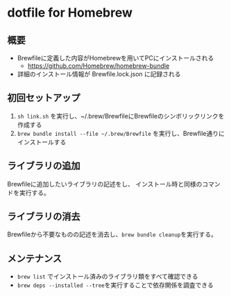 # dotfile for Homebrew

## 概要

- Brewfileに定義した内容がHomebrewを用いてPCにインストールされる
  - https://github.com/Homebrew/homebrew-bundle
- 詳細のインストール情報が Brewfile.lock.json に記録される


## 初回セットアップ

1. `sh link.sh` を実行し、~/.brew/BrewfileにBrewfileのシンボリックリンクを作成する
2. `brew bundle install --file ~/.brew/Brewfile` を実行し、Brewfile通りにインストールする

## ライブラリの追加

Brewfileに追加したいライブラリの記述をし、 インストール時と同様のコマンドを実行する。

## ライブラリの消去

Brewfileから不要なものの記述を消去し、`brew bundle cleanup`を実行する。

## メンテナンス

- `brew list` でインストール済みのライブラリ類をすべて確認できる
- `brew deps --installed --tree`を実行することで依存関係を調査できる
